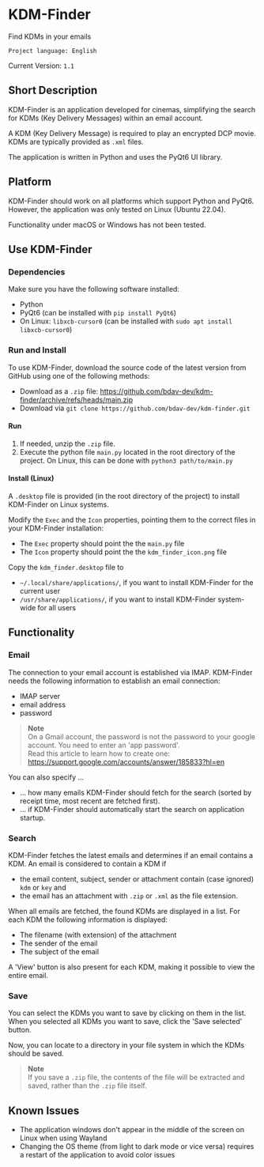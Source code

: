 # KDM-Finder
Find KDMs in your emails 

`Project language: English`

Current Version: `1.1`


## Short Description
KDM-Finder is an application developed for cinemas, simplifying the search for KDMs (Key Delivery Messages) within an email account.

A KDM (Key Delivery Message) is required to play an encrypted DCP movie. KDMs are typically provided as `.xml` files.

The application is written in Python and uses the PyQt6 UI library.



## Platform
KDM-Finder should work on all platforms which support Python and PyQt6.
However, the application was only tested on Linux (Ubuntu 22.04).

Functionality under macOS or Windows has not been tested.



## Use KDM-Finder

### Dependencies
Make sure you have the following software installed:
- Python
- PyQt6 (can be installed with `pip install PyQt6`)
- On Linux: `libxcb-cursor0` (can be installed with `sudo apt install libxcb-cursor0`)

### Run and Install
To use KDM-Finder, download the source code of the latest version from GitHub using one of the following methods:
- Download as a `.zip` file: https://github.com/bdav-dev/kdm-finder/archive/refs/heads/main.zip
- Download via `git clone https://github.com/bdav-dev/kdm-finder.git`

#### Run
1. If needed, unzip the `.zip` file.
2. Execute the python file `main.py` located in the root directory of the project. On Linux, this can be done with `python3 path/to/main.py`

#### Install (Linux)
A `.desktop` file is provided (in the root directory of the project) to install KDM-Finder on Linux systems.

Modify the `Exec` and the `Icon` properties, pointing them to the correct files in your KDM-Finder installation:
- The `Exec` property should point the the `main.py` file
- The `Icon` property should point the the `kdm_finder_icon.png` file

Copy the `kdm_finder.desktop` file to
- `~/.local/share/applications/`, if you want to install KDM-Finder for the current user
- `/usr/share/applications/`, if you want to install KDM-Finder system-wide for all users



## Functionality

### Email
The connection to your email account is established via IMAP. KDM-Finder needs the following information to establish an email connection:
- IMAP server
- email address
- password

> **Note**<br/>
> On a Gmail account, the password is not the password to your google account. You need to enter an 'app password'.<br/>
> Read this article to learn how to create one: https://support.google.com/accounts/answer/185833?hl=en

You can also specify ...
- ... how many emails KDM-Finder should fetch for the search (sorted by receipt time, most recent are fetched first).
- ... if KDM-Finder should automatically start the search on application startup.

### Search
KDM-Finder fetches the latest emails and determines if an email contains a KDM. An email is considered to contain a KDM if
- the email content, subject, sender or attachment contain (case ignored) `kdm` or `key` and
- the email has an attachment with `.zip` or `.xml` as the file extension.

When all emails are fetched, the found KDMs are displayed in a list. For each KDM the following information is displayed:
- The filename (with extension) of the attachment
- The sender of the email
- The subject of the email

A 'View' button is also present for each KDM, making it possible to view the entire email.

### Save
You can select the KDMs you want to save by clicking on them in the list.
When you selected all KDMs you want to save, click the 'Save selected' button.

Now, you can locate to a directory in your file system in which the KDMs should be saved.

> **Note**<br/>
> If you save a `.zip` file, the contents of the file will be extracted and saved, rather than the `.zip` file itself.


## Known Issues
- The application windows don't appear in the middle of the screen on Linux when using Wayland
- Changing the OS theme (from light to dark mode or vice versa) requires a restart of the application to avoid color issues
